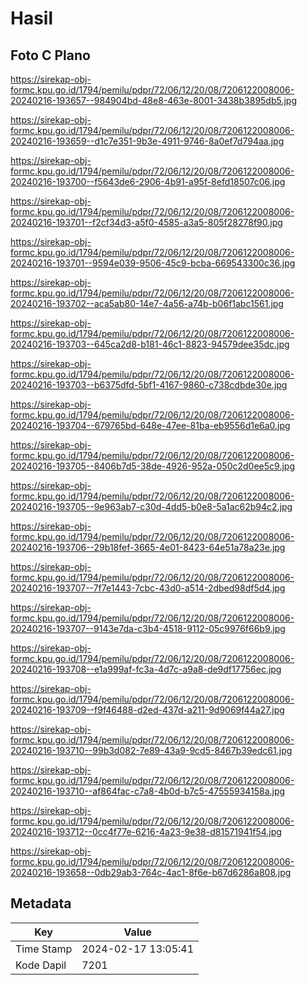 # Hasil

## Foto C Plano

https://sirekap-obj-formc.kpu.go.id/1794/pemilu/pdpr/72/06/12/20/08/7206122008006-20240216-193657--984904bd-48e8-463e-8001-3438b3895db5.jpg

https://sirekap-obj-formc.kpu.go.id/1794/pemilu/pdpr/72/06/12/20/08/7206122008006-20240216-193659--d1c7e351-9b3e-4911-9746-8a0ef7d794aa.jpg

https://sirekap-obj-formc.kpu.go.id/1794/pemilu/pdpr/72/06/12/20/08/7206122008006-20240216-193700--f5643de6-2906-4b91-a95f-8efd18507c06.jpg

https://sirekap-obj-formc.kpu.go.id/1794/pemilu/pdpr/72/06/12/20/08/7206122008006-20240216-193701--f2cf34d3-a5f0-4585-a3a5-805f28278f90.jpg

https://sirekap-obj-formc.kpu.go.id/1794/pemilu/pdpr/72/06/12/20/08/7206122008006-20240216-193701--9594e039-9506-45c9-bcba-669543300c36.jpg

https://sirekap-obj-formc.kpu.go.id/1794/pemilu/pdpr/72/06/12/20/08/7206122008006-20240216-193702--aca5ab80-14e7-4a56-a74b-b06f1abc1561.jpg

https://sirekap-obj-formc.kpu.go.id/1794/pemilu/pdpr/72/06/12/20/08/7206122008006-20240216-193703--645ca2d8-b181-46c1-8823-94579dee35dc.jpg

https://sirekap-obj-formc.kpu.go.id/1794/pemilu/pdpr/72/06/12/20/08/7206122008006-20240216-193703--b6375dfd-5bf1-4167-9860-c738cdbde30e.jpg

https://sirekap-obj-formc.kpu.go.id/1794/pemilu/pdpr/72/06/12/20/08/7206122008006-20240216-193704--679765bd-648e-47ee-81ba-eb9556d1e6a0.jpg

https://sirekap-obj-formc.kpu.go.id/1794/pemilu/pdpr/72/06/12/20/08/7206122008006-20240216-193705--8406b7d5-38de-4926-952a-050c2d0ee5c9.jpg

https://sirekap-obj-formc.kpu.go.id/1794/pemilu/pdpr/72/06/12/20/08/7206122008006-20240216-193705--9e963ab7-c30d-4dd5-b0e8-5a1ac62b94c2.jpg

https://sirekap-obj-formc.kpu.go.id/1794/pemilu/pdpr/72/06/12/20/08/7206122008006-20240216-193706--29b18fef-3665-4e01-8423-64e51a78a23e.jpg

https://sirekap-obj-formc.kpu.go.id/1794/pemilu/pdpr/72/06/12/20/08/7206122008006-20240216-193707--7f7e1443-7cbc-43d0-a514-2dbed98df5d4.jpg

https://sirekap-obj-formc.kpu.go.id/1794/pemilu/pdpr/72/06/12/20/08/7206122008006-20240216-193707--9143e7da-c3b4-4518-9112-05c9976f66b9.jpg

https://sirekap-obj-formc.kpu.go.id/1794/pemilu/pdpr/72/06/12/20/08/7206122008006-20240216-193708--e1a999af-fc3a-4d7c-a9a8-de9df17756ec.jpg

https://sirekap-obj-formc.kpu.go.id/1794/pemilu/pdpr/72/06/12/20/08/7206122008006-20240216-193709--f9f46488-d2ed-437d-a211-9d9069f44a27.jpg

https://sirekap-obj-formc.kpu.go.id/1794/pemilu/pdpr/72/06/12/20/08/7206122008006-20240216-193710--99b3d082-7e89-43a9-9cd5-8467b39edc61.jpg

https://sirekap-obj-formc.kpu.go.id/1794/pemilu/pdpr/72/06/12/20/08/7206122008006-20240216-193710--af864fac-c7a8-4b0d-b7c5-47555934158a.jpg

https://sirekap-obj-formc.kpu.go.id/1794/pemilu/pdpr/72/06/12/20/08/7206122008006-20240216-193712--0cc4f77e-6216-4a23-9e38-d81571941f54.jpg

https://sirekap-obj-formc.kpu.go.id/1794/pemilu/pdpr/72/06/12/20/08/7206122008006-20240216-193658--0db29ab3-764c-4ac1-8f6e-b67d6286a808.jpg


## Metadata

| Key        | Value               |
| ---------- | ------------------- |
| Time Stamp | 2024-02-17 13:05:41 |
| Kode Dapil | 7201                |



